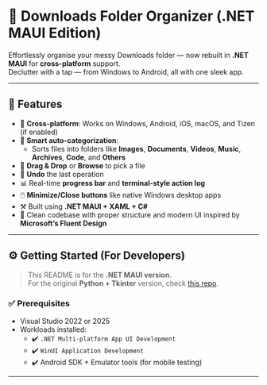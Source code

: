 # 📂 Downloads Folder Organizer (.NET MAUI Edition)

Effortlessly organise your messy Downloads folder — now rebuilt in **.NET MAUI** for **cross-platform** support.  
Declutter with a tap — from Windows to Android, all with one sleek app.

---

## 🚀 Features

- 📱 **Cross-platform**: Works on Windows, Android, iOS, macOS, and Tizen (if enabled)
- 🧠 **Smart auto-categorization**:
  - Sorts files into folders like **Images**, **Documents**, **Videos**, **Music**, **Archives**, **Code**, and **Others**
- 🧰 **Drag & Drop** or **Browse** to pick a file
- 🔁 **Undo** the last operation
- 📊 Real-time **progress bar** and **terminal-style action log**
- 🖱️ **Minimize/Close buttons** like native Windows desktop apps
- ⚒️ Built using **.NET MAUI + XAML + C#**
- 🧼 Clean codebase with proper structure and modern UI inspired by **Microsoft’s Fluent Design**

---

## ⚙️ Getting Started (For Developers)

> This README is for the **.NET MAUI version**.  
> For the original **Python + Tkinter** version, check [this repo](https://github.com/BonyKoshy/DownloadsFolderOrganizer).

### ✅ Prerequisites

- Visual Studio 2022 or 2025
- Workloads installed:
  - ✔️ `.NET Multi-platform App UI Development`
  - ✔️ `WinUI Application Development`
  - ✔️ Android SDK + Emulator tools (for mobile testing)

---
